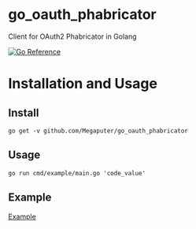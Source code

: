 # go_oauth_phabricator
Client for OAuth2 Phabricator in Golang

[![Go Reference](https://pkg.go.dev/badge/github.com/Megaputer/go_oauth_phabricator/v2.svg)](https://pkg.go.dev/github.com/Megaputer/go_oauth_phabricator/v2)

Installation and Usage
=============


Install
---------------
    go get -v github.com/Megaputer/go_oauth_phabricator

Usage
---------------
    go run cmd/example/main.go 'code_value'

Example
-------
[Example](cmd/example/main.go)
